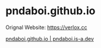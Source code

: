 # pndaboi.github.io

Orignal Website: https://verlox.cc

<a href="https://pndaboi.is-a.dev">pndaboi.github.io | pndaboi.is-a.dev <a>
